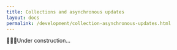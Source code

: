 ```yaml
---
title: Collections and asynchronous updates
layout: docs
permalink: /development/collection-asynchronous-updates.html
---
```


<p>👷👷‍♀️Under construction…</p>